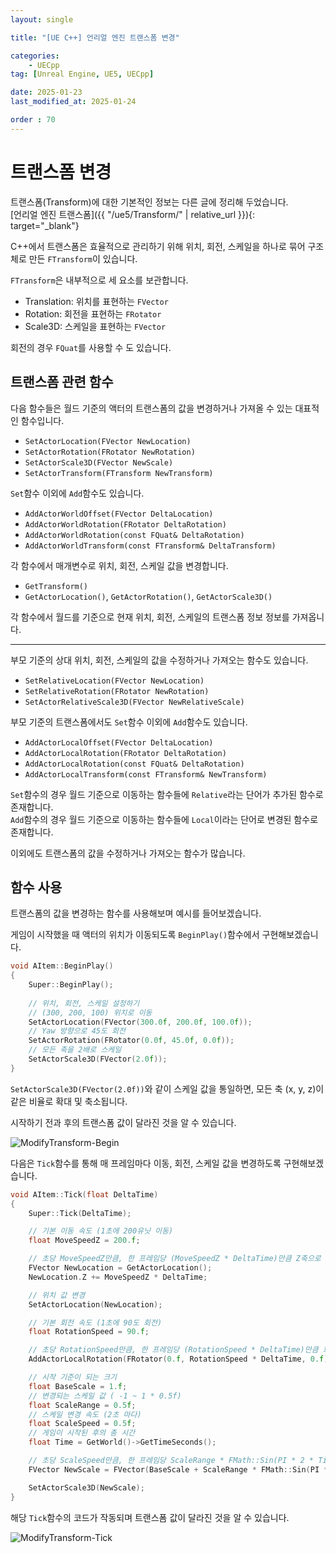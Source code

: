 ```yaml
---
layout: single

title: "[UE C++] 언리얼 엔진 트랜스폼 변경"

categories:
    - UECpp
tag: [Unreal Engine, UE5, UECpp]

date: 2025-01-23
last_modified_at: 2025-01-24

order : 70
---
```


# 트랜스폼 변경

트랜스폼(Transform)에 대한 기본적인 정보는 다른 글에 정리해 두었습니다.  
[언리얼 엔진 트랜스폼]({{ "/ue5/Transform/" | relative_url }}){: target="_blank"}

C++에서 트랜스폼은 효율적으로 관리하기 위해 위치, 회전, 스케일을 하나로 묶어 구조체로 만든 `FTransform`이 있습니다.

`FTransform`은 내부적으로 세 요소를 보관합니다.  
+ Translation: 위치를 표현하는 `FVector`
+ Rotation: 회전을 표현하는 `FRotator`
+ Scale3D: 스케일을 표현하는 `FVector`

회전의 경우 `FQuat`를 사용할 수 도 있습니다.

## 트랜스폼 관련 함수

다음 함수들은 월드 기준의 액터의 트랜스폼의 값을 변경하거나 가져올 수 있는 대표적인 함수입니다.

+ `SetActorLocation(FVector NewLocation)`
+ `SetActorRotation(FRotator NewRotation)`
+ `SetActorScale3D(FVector NewScale)`
+ `SetActorTransform(FTransform NewTransform)`

`Set`함수 이외에 `Add`함수도 있습니다.

+ `AddActorWorldOffset(FVector DeltaLocation)`
+ `AddActorWorldRotation(FRotator DeltaRotation)`
+ `AddActorWorldRotation(const FQuat& DeltaRotation)`
+ `AddActorWorldTransform(const FTransform& DeltaTransform)`

각 함수에서 매개변수로 위치, 회전, 스케일 값을 변경합니다.

+ `GetTransform()`
+ `GetActorLocation()`, `GetActorRotation()`, `GetActorScale3D()`

각 함수에서 월드를 기준으로 현재 위치, 회전, 스케일의 트랜스폼 정보 정보를 가져옵니다.

---

부모 기준의 상대 위치, 회전, 스케일의 값을 수정하거나 가져오는 함수도 있습니다.  

+ `SetRelativeLocation(FVector NewLocation)`
+ `SetRelativeRotation(FRotator NewRotation)`
+ `SetActorRelativeScale3D(FVector NewRelativeScale)`

부모 기준의 트랜스폼에서도 `Set`함수 이외에 `Add`함수도 있습니다.

+ `AddActorLocalOffset(FVector DeltaLocation)`
+ `AddActorLocalRotation(FRotator DeltaRotation)`
+ `AddActorLocalRotation(const FQuat& DeltaRotation)`
+ `AddActorLocalTransform(const FTransform& NewTransform)`

`Set`함수의 경우 월드 기준으로 이동하는 함수들에 `Relative`라는 단어가 추가된 함수로 존재합니다.  
`Add`함수의 경우 월드 기준으로 이동하는 함수들에 `Local`이라는 단어로 변경된 함수로 존재합니다.

이외에도 트랜스폼의 값을 수정하거나 가져오는 함수가 많습니다.

## 함수 사용

트랜스폼의 값을 변경하는 함수를 사용해보며 예시를 들어보겠습니다.  

게임이 시작했을 때 액터의 위치가 이동되도록 `BeginPlay()`함수에서 구현해보겠습니다.

```cpp
void AItem::BeginPlay()
{
    Super::BeginPlay();
        
    // 위치, 회전, 스케일 설정하기
    // (300, 200, 100) 위치로 이동
    SetActorLocation(FVector(300.0f, 200.0f, 100.0f));
    // Yaw 방향으로 45도 회전
    SetActorRotation(FRotator(0.0f, 45.0f, 0.0f));
    // 모든 축을 2배로 스케일
    SetActorScale3D(FVector(2.0f));
}
```

`SetActorScale3D(FVector(2.0f))`와 같이 스케일 값을 통일하면, 모든 축 (x, y, z)이 같은 비율로 확대 및 축소됩니다.

시작하기 전과 후의 트랜스폼 값이 달라진 것을 알 수 있습니다.

![ModifyTransform-Begin]({{site.url}}/images/Unreal/uecpp/2025-01-23-ModifyTransform/ModifyTransform-Begin.PNG)

다음은 `Tick`함수를 통해 매 프레임마다 이동, 회전, 스케일 값을 변경하도록 구현해보겠습니다.

```cpp
void AItem::Tick(float DeltaTime)
{
	Super::Tick(DeltaTime);

	// 기본 이동 속도 (1초에 200유닛 이동)
	float MoveSpeedZ = 200.f;

	// 초당 MoveSpeedZ만큼, 한 프레임당 (MoveSpeedZ * DeltaTime)만큼 Z축으로 이동
	FVector NewLocation = GetActorLocation();
	NewLocation.Z += MoveSpeedZ * DeltaTime;

	// 위치 값 변경
	SetActorLocation(NewLocation);

	// 기본 회전 속도 (1초에 90도 회전)
	float RotationSpeed = 90.f;

	// 초당 RotationSpeed만큼, 한 프레임당 (RotationSpeed * DeltaTime)만큼 회전
	AddActorLocalRotation(FRotator(0.f, RotationSpeed * DeltaTime, 0.f));

	// 시작 기준이 되는 크기
	float BaseScale = 1.f;
	// 변경되는 스케일 값 ( -1 ~ 1 * 0.5f)
	float ScaleRange = 0.5f;
	// 스케일 변경 속도 (2초 마다)
	float ScaleSpeed = 0.5f;
	// 게임이 시작된 후의 총 시간
	float Time = GetWorld()->GetTimeSeconds();

	// 초당 ScaleSpeed만큼, 한 프레임당 ScaleRange * FMath::Sin(PI * 2 * Time * ScaleSpeed)만큼 스케일 변경
	FVector NewScale = FVector(BaseScale + ScaleRange * FMath::Sin(PI * 2 * Time * ScaleSpeed));

	SetActorScale3D(NewScale);
}
```

해당 `Tick`함수의 코드가 작동되며 트랜스폼 값이 달라진 것을 알 수 있습니다.

![ModifyTransform-Tick]({{site.url}}/images/Unreal/uecpp/2025-01-23-ModifyTransform/ModifyTransform-Tick.PNG)